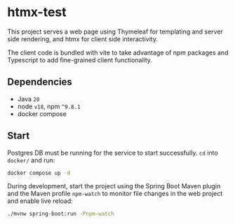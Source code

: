 # htmx-test

This project serves a web page using Thymeleaf for templating and server side rendering, and htmx for client side
interactivity.

The client code is bundled with vite to take advantage of npm packages and Typescript to add fine-grained client
functionality.

## Dependencies

- Java `20`
- node `v18`, npm `^9.8.1`
- docker compose

## Start

Postgres DB must be running for the service to start successfully. `cd` into `docker/` and run:

```bash
docker compose up -d
```

During development, start the project using the Spring Boot Maven plugin and the Maven profile `npm-watch` to monitor
file changes in the web project and enable live reload:

```bash
./mvnw spring-boot:run -Pnpm-watch
```
